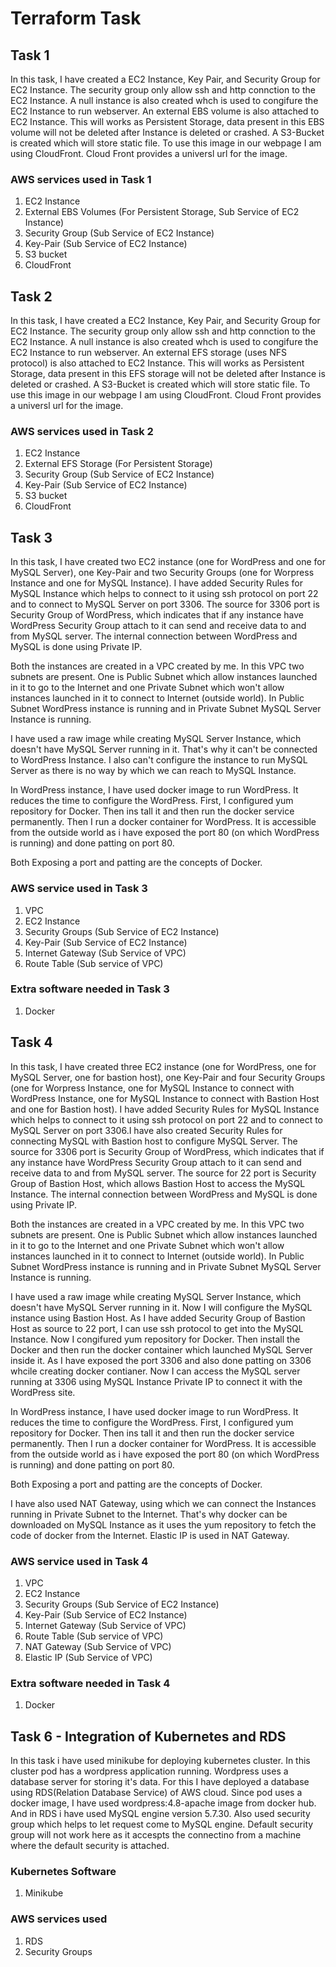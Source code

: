 # Terraform Task

## Task 1

In this task, I have created a EC2 Instance, Key Pair, and Security Group for EC2 Instance. The security group only allow ssh and http connction to the EC2 Instance. A null instance is also created whch is used to congifure the EC2 Instance to run webserver. An external EBS volume is also attached to EC2 Instance. This will works as Persistent Storage, data present in this EBS volume will not be deleted after Instance is deleted or crashed. A S3-Bucket is created which will store static file. To use this image in our webpage I am using CloudFront. Cloud Front provides a universl url for the image.

### AWS services used in Task 1
1. EC2 Instance
2. External EBS Volumes (For Persistent Storage, Sub Service of EC2 Instance)
3. Security Group (Sub Service of EC2 Instance)
4. Key-Pair (Sub Service of EC2 Instance)
5. S3 bucket
6. CloudFront

## Task 2

In this task, I have created a EC2 Instance, Key Pair, and Security Group for EC2 Instance. The security group only allow ssh and http connction to the EC2 Instance. A null instance is also created whch is used to congifure the EC2 Instance to run webserver. An external EFS storage (uses NFS protocol) is also attached to EC2 Instance. This will works as Persistent Storage, data present in this EFS storage will not be deleted after Instance is deleted or crashed. A S3-Bucket is created which will store static file. To use this image in our webpage I am using CloudFront. Cloud Front provides a universl url for the image. 

### AWS services used in Task 2
1. EC2 Instance
2. External EFS Storage (For Persistent Storage)
3. Security Group (Sub Service of EC2 Instance)
4. Key-Pair (Sub Service of EC2 Instance)
5. S3 bucket
6. CloudFront

## Task 3

In this task, I have created two EC2 instance (one for WordPress and one for MySQL Server), one Key-Pair and two Security Groups (one for Worpress Instance and one for MySQL Instance). I have added Security Rules for MySQL Instance which helps to connect to it using ssh protocol on port 22 and to connect to MySQL Server on port 3306. The source for 3306 port is Security Group of WordPress, which indicates that if any instance have WordPress Security Group attach to it can send and receive data to and from MySQL server. The internal connection between WordPress and MySQL is done using Private IP.

Both the instances are created in a VPC created by me. In this VPC two subnets are present. One is Public Subnet which allow instances launched in it to go to the Internet and one Private Subnet which won't allow instances launched in it to connect to Internet (outside world). In Public Subnet WordPress instance is running and in Private Subnet MySQL Server Instance is running.

I have used a raw image while creating MySQL Server Instance, which doesn't have MySQL Server running in it. That's why it can't be connected to WordPress Instance. I also can't configure the instance to run MySQL Server as there is no way by which we can reach to MySQL Instance.

In WordPress instance, I have used docker image to run WordPress. It reduces the time to configure the WordPress. First, I configured yum repository for Docker. Then ins
tall it and then run the docker service permanently. Then I run a docker container for WordPress. It is accessible from the outside world as i have exposed the port 80 (on which WordPress is running) and done patting on port 80.

Both Exposing a port and patting are the concepts of Docker.


### AWS service used in Task 3
1. VPC
2. EC2 Instance
3. Security Groups (Sub Service of EC2 Instance)
4. Key-Pair (Sub Service of EC2 Instance)
5. Internet Gateway (Sub Service of VPC)
6. Route Table (Sub service of VPC)

### Extra software  needed in Task 3
1. Docker

## Task 4

In this task, I have created three EC2 instance (one for WordPress, one for MySQL Server, one for bastion host), one Key-Pair and four Security Groups (one for Worpress Instance, one for MySQL Instance to connect with WordPress Instance, one for MySQL Instance to connect with Bastion Host and one for Bastion host). I have added Security Rules for MySQL Instance which helps to connect to it using ssh protocol on port 22 and to connect to MySQL Server on port 3306.I have also created Security Rules for connecting MySQL with Bastion host to configure MySQL Server. The source for 3306 port is Security Group of WordPress, which indicates that if any instance have WordPress Security Group attach to it can send and receive data to and from MySQL server. The source for 22 port is Security Group of Bastion Host, which allows Bastion Host to access the MySQL Instance. The internal connection between WordPress and MySQL is done using Private IP.

Both the instances are created in a VPC created by me. In this VPC two subnets are present. One is Public Subnet which allow instances launched in it to go to the Internet and one Private Subnet which won't allow instances launched in it to connect to Internet (outside world). In Public Subnet WordPress instance is running and in Private Subnet MySQL Server Instance is running.

I have used a raw image while creating MySQL Server Instance, which doesn't have MySQL Server running in it. Now I will configure the MySQL instance using Bastion Host. As I have added Security Group of Bastion Host as source to 22 port, I can use ssh protocol to get into the MySQL Instance. Now I congifured yum repository for Docker. Then install the Docker and then run the docker container which launched MySQL Server inside it. As I have exposed the port 3306 and also done patting on 3306 whcile creating docker contianer. Now I can access the MySQL server running at 3306 using MySQL Instance Private IP to connect it with the WordPress site.

In WordPress instance, I have used docker image to run WordPress. It reduces the time to configure the WordPress. First, I configured yum repository for Docker. Then ins
tall it and then run the docker service permanently. Then I run a docker container for WordPress. It is accessible from the outside world as i have exposed the port 80 (on which WordPress is running) and done patting on port 80.

Both Exposing a port and patting are the concepts of Docker. 

I have also used NAT Gateway, using which we can connect the Instances running in Private Subnet to the Internet. That's why docker can be downloaded on MySQL Instance as it uses the yum repository to fetch the code of docker from the Internet. Elastic IP is used in NAT Gateway. 

### AWS service used in Task 4
1. VPC
2. EC2 Instance
3. Security Groups (Sub Service of EC2 Instance)
4. Key-Pair (Sub Service of EC2 Instance)
5. Internet Gateway (Sub Service of VPC)
6. Route Table (Sub service of VPC)
7. NAT Gateway (Sub Service of VPC)
8. Elastic IP (Sub Service of VPC)

### Extra software  needed in Task 4
1. Docker

## Task 6 - Integration of Kubernetes and RDS

In this task i have used minikube for deploying kubernetes cluster. In this cluster pod has a wordpress application running. Wordpress uses a database server for storing it's data. For this I have deployed a database using RDS(Relation Database Service) of AWS cloud. Since pod uses a docker image, I have used wordpress:4.8-apache image from docker hub. And in RDS i have used MySQL engine version 5.7.30. Also used security group which helps to let request come to MySQL engine. Default security group will not work here as it accespts the connectino from a machine where the default security is attached.

### Kubernetes Software
1. Minikube

### AWS services used
1. RDS
2. Security Groups





